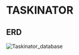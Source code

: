# TASKINATOR

## ERD
![Taskinator_database](https://user-images.githubusercontent.com/45837967/136485002-913a7e5e-9e07-4f9c-b4e1-8d4abf451b2c.png)
